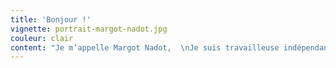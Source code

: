 ```yaml
---
title: 'Bonjour !'
vignette: portrait-margot-nadot.jpg
couleur: clair
content: "Je m’appelle Margot Nadot,  \nJe suis travailleuse indépendante en coopérative  \ndans la **communication**, le **graphisme** et l’**UX/UI** design."
---
```


